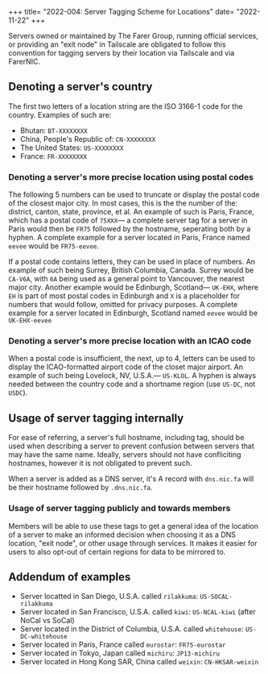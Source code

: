 +++
title= "2022-004: Server Tagging Scheme for Locations"
date= "2022-11-22"
+++

Servers owned or maintained by The Farer Group, running official services, or providing an "exit node" in Tailscale are obligated to follow this convention for tagging servers by their location via Tailscale and via FarerNIC.

## Denoting a server's country
The first two letters of a location string are the ISO 3166-1 code for the country. Examples of such are:
  - Bhutan: `BT-XXXXXXXX`
  - China, People's Republic of: `CN-XXXXXXXX`
  - The United States: `US-XXXXXXXX`
  - France: `FR-XXXXXXXX`

### Denoting a server's more precise location using postal codes
The following 5 numbers can be used to truncate or display the postal code of the closest major city. In most cases, this is the the number of the: district, canton, state, province, et al. An example of such is Paris, France, which has a postal code of `75XXX`— a complete server tag for a server in Paris would then be `FR75` followed by the hostname, seperating both by a hyphen. A complete example for a server located in Paris, France named `eevee` would be `FR75-eevee`.

If a postal code contains letters, they can be used in place of numbers. An example of such being Surrey, British Columbia, Canada. Surrey would be `CA-V6A`, with `6A` being used as a general point to Vancouver, the nearest major city. Another example would be Edinburgh, Scotland— `UK-EHX`, where `EH` is part of most postal codes in Edinburgh and `X` is a placeholder for numbers that would follow, omitted for privacy purposes. A complete example for a server located in Edinburgh, Scotland named `eevee` would be `UK-EHX-eevee`

### Denoting a server's more precise location with an ICAO code
When a postal code is insufficient, the next, up to 4, letters can be used to display the ICAO-formatted airport code of the closet major airport. An example of such being Lovelock, NV, U.S.A.— `US-KLOL`. A hyphen is always needed between the country code and a shortname region (use `US-DC`, not `USDC`).

## Usage of server tagging internally
For ease of referring, a server's full hostname, including tag, should be used when describing a server to prevent confusion between servers that may have the same name. Ideally, servers should not have confliciting hostnames, however it is not obligated to prevent such.

When a server is added as a DNS server, it's A record with `dns.nic.fa` will be their hostname followed by `.dns.nic.fa`. 

### Usage of server tagging publicly and towards members
Members will be able to use these tags to get a general idea of the location of a server to make an informed decision when choosing it as a DNS location, "exit node", or other usage through services. It makes it easier for users to also opt-out of certain regions for data to be mirrored to.

## Addendum of examples
- Server locatted in San Diego, U.S.A. called `rilakkuma`: `US-SOCAL-rilakkuma`
- Server located in San Francisco, U.S.A. called `kiwi`: `US-NCAL-kiwi` (after NoCal vs SoCal)
- Server located in the District of Columbia, U.S.A. called `whitehouse`: `US-DC-whitehouse`
- Server located in Paris, France called `eurostar`: `FR75-eurostar`
- Server located in Tokyo, Japan called `michiru`: `JP13-michiru`
- Server located in Hong Kong SAR, China called `weixin`: `CN-HKSAR-weixin`

